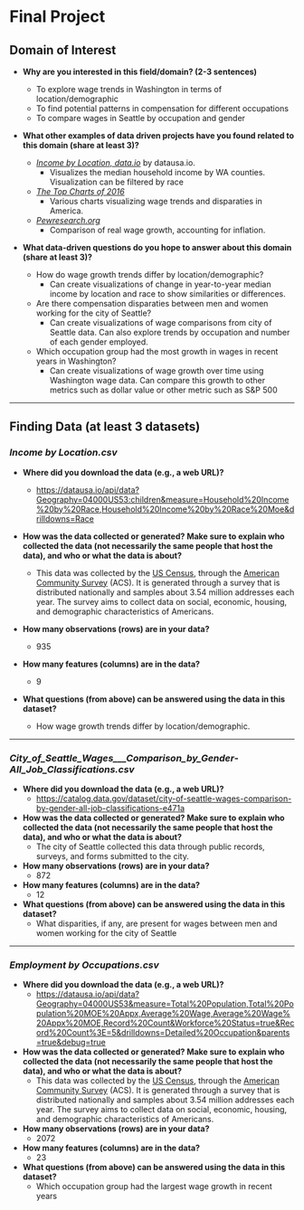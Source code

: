 # Final Project
## Domain of Interest
- **Why are you interested in this field/domain? (2-3 sentences)**
    - To explore wage trends in Washington in terms of location/demographic
    - To find potential patterns in compensation for different occupations
    - To compare wages in Seattle by occupation and gender

- **What other examples of data driven projects have you found related to this domain (share at least 3)?**
    - [_Income by Location, data.io_](https://datausa.io/profile/geo/washington#income_geo) by datausa.io. 
        - Visualizes the median household income by WA counties. Visualization can be filtered by race
    - [_The Top Charts of 2016_](https://www.epi.org/publication/the-top-charts-of-2016-13-charts-that-show-the-difference-between-the-economy-we-have-now-and-the-economy-we-could-have/)
        - Various charts visualizing wage trends and disparaties in America.
    - [_Pewresearch.org_](https://www.pewresearch.org/fact-tank/2018/08/07/for-most-us-workers-real-wages-have-barely-budged-for-decades/)
        - Comparison of real wage growth, accounting for inflation.

- **What data-driven questions do you hope to answer about this domain (share at least 3)?**
    - How do wage growth trends differ by location/demographic?
        - Can create visualizations of change in year-to-year median income by location and race to show similarities or differences.
    - Are there compensation disparaties between men and women working for the city of Seattle?
        - Can create visualizations of wage comparisons from city of Seattle data. Can also explore trends by occupation and number of each gender employed.
    - Which occupation group had the most growth in wages in recent years in Washington?
        - Can create visualizations of wage growth over time using Washington wage data. Can compare this growth to other metrics such as dollar value or other metric such as S&P 500

***
## Finding Data (at least 3 datasets)

### _Income by Location.csv_
- **Where did you download the data (e.g., a web URL)?**
    - https://datausa.io/api/data?Geography=04000US53:children&measure=Household%20Income%20by%20Race,Household%20Income%20by%20Race%20Moe&drilldowns=Race

- **How was the data collected or generated? Make sure to explain who collected the data (not necessarily the same people that host the data), and who or what the data is about?**
    - This data was collected by the [US Census](https://www.census.gov/en.html), through the [American Community Survey](https://www.census.gov/programs-surveys/acs/methodology.html) (ACS). It is generated through a survey that is distributed nationally and samples about 3.54 million addresses each year. The survey aims to collect data on social, economic, housing, and demographic characteristics of Americans.

- **How many observations (rows) are in your data?**
    - 935

- **How many features (columns) are in the data?**
    - 9

- **What questions (from above) can be answered using the data in this dataset?**
    - How wage growth trends differ by location/demographic.
    
***
### _City_of_Seattle_Wages___Comparison_by_Gender_-_All_Job_Classifications.csv_
- **Where did you download the data (e.g., a web URL)?**
    - https://catalog.data.gov/dataset/city-of-seattle-wages-comparison-by-gender-all-job-classifications-e471a
- **How was the data collected or generated? Make sure to explain who collected the data (not necessarily the same people that host the data), and who or what the data is about?**
    - The city of Seattle collected this data through public records, surveys, and forms submitted to the city.
- **How many observations (rows) are in your data?**
    - 872
- **How many features (columns) are in the data?**
    - 12
- **What questions (from above) can be answered using the data in this dataset?**
    - What disparities, if any, are present for wages between men and women working for the city of Seattle

***
### _Employment by Occupations.csv_
- **Where did you download the data (e.g., a web URL)?**
    - https://datausa.io/api/data?Geography=04000US53&measure=Total%20Population,Total%20Population%20MOE%20Appx,Average%20Wage,Average%20Wage%20Appx%20MOE,Record%20Count&Workforce%20Status=true&Record%20Count%3E=5&drilldowns=Detailed%20Occupation&parents=true&debug=true
- **How was the data collected or generated? Make sure to explain who collected the data (not necessarily the same people that host the data), and who or what the data is about?**
    - This data was collected by the [US Census](https://www.census.gov/en.html), through the [American Community Survey](https://www.census.gov/programs-surveys/acs/methodology.html) (ACS). It is generated through a survey that is distributed nationally and samples about 3.54 million addresses each year. The survey aims to collect data on social, economic, housing, and demographic characteristics of Americans.
- **How many observations (rows) are in your data?**
    - 2072
- **How many features (columns) are in the data?**
    - 23
- **What questions (from above) can be answered using the data in this dataset?**
    - Which occupation group had the largest wage growth in recent years